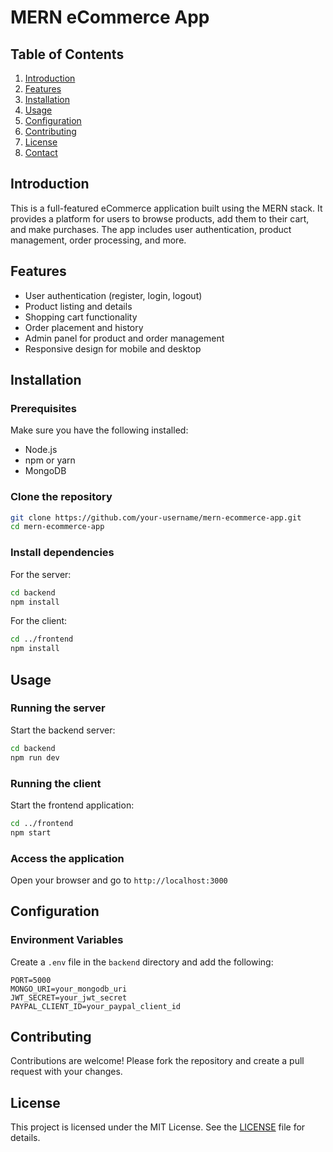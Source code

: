 # MERN eCommerce App

## Table of Contents

1. [Introduction](#introduction) 
2. [Features](#features)
3. [Installation](#installation)
4. [Usage](#usage) 
5. [Configuration](#configuration)
6. [Contributing](#contributing)
7. [License](#license)
8. [Contact](#contact)

## Introduction

This is a full-featured eCommerce application built using the MERN stack. It provides a platform for users to browse products, add them to their cart, and make purchases. The app includes user authentication, product management, order processing, and more.

## Features

- User authentication (register, login, logout)
- Product listing and details
- Shopping cart functionality
- Order placement and history
- Admin panel for product and order management
- Responsive design for mobile and desktop

## Installation

### Prerequisites

Make sure you have the following installed:

- Node.js
- npm or yarn
- MongoDB

### Clone the repository

```bash
git clone https://github.com/your-username/mern-ecommerce-app.git
cd mern-ecommerce-app
```

### Install dependencies

For the server:

```bash
cd backend
npm install
```

For the client:

```bash
cd ../frontend
npm install
```

## Usage

### Running the server

Start the backend server:

```bash
cd backend
npm run dev
```

### Running the client

Start the frontend application:

```bash
cd ../frontend
npm start
```

### Access the application

Open your browser and go to `http://localhost:3000`

## Configuration

### Environment Variables

Create a `.env` file in the `backend` directory and add the following:

```env
PORT=5000
MONGO_URI=your_mongodb_uri
JWT_SECRET=your_jwt_secret
PAYPAL_CLIENT_ID=your_paypal_client_id
```

## Contributing

Contributions are welcome! Please fork the repository and create a pull request with your changes.

## License

This project is licensed under the MIT License. See the [LICENSE](LICENSE) file for details.
